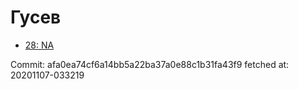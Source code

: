 # Гусев
- [28: NA](28.md)

Commit: afa0ea74cf6a14bb5a22ba37a0e88c1b31fa43f9
 fetched at: 20201107-033219
